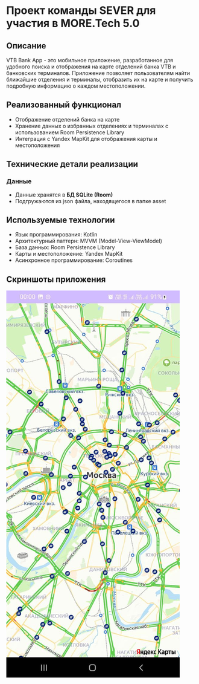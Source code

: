 # Проект команды SEVER для участия в MORE.Tech 5.0
## Описание
VTB Bank App - это мобильное приложение, разработанное для удобного поиска и отображения на карте отделений банка VTB и банковских терминалов. Приложение позволяет пользователям найти ближайшие отделения и терминалы, отобразить их на карте и получить подробную информацию о каждом местоположении.
## Реализованный функционал
- Отображение отделений банка на карте
- Хранение данных о избранных отделениях и терминалах с использованием Room Persistence Library
- Интеграция с Yandex MapKit для отображения карты и местоположения
## Технические детали реализации
### Данные
- Данные хранятся в **БД SQLite (Room)**
- Подгружаются из json файла, находящегося в папке asset
## Используемые технологии
- Язык программирования: Kotlin
- Архитектурный паттерн: MVVM (Model-View-ViewModel)
- База данных: Room Persistence Library
- Карты и местоположение: Yandex MapKit
- Асинхронное программирование: Coroutines
## Скриншоты приложения
![](app/src/main/res/drawable/photo_5285288739465187553_y.jpg)

